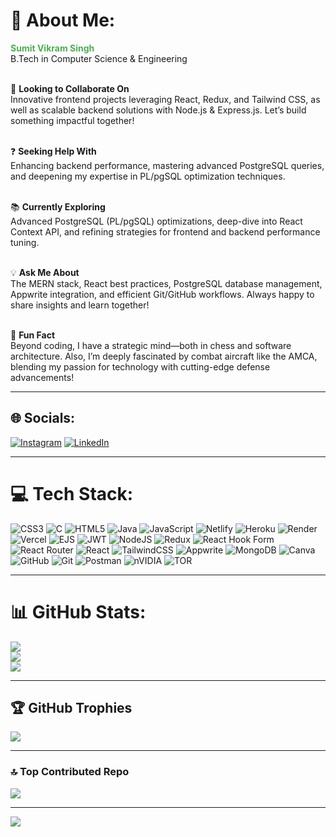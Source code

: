 # 💫 About Me:
**<span style="color: #4CAF50;">Sumit Vikram Singh</span>**<br>
B.Tech in Computer Science & Engineering<br><br>

🤝 **Looking to Collaborate On**<br>
Innovative frontend projects leveraging React, Redux, and Tailwind CSS, as well as scalable backend solutions with Node.js & Express.js. Let’s build something impactful together!<br><br>

❓ **Seeking Help With**<br>
Enhancing backend performance, mastering advanced PostgreSQL queries, and deepening my expertise in PL/pgSQL optimization techniques.<br><br>

📚 **Currently Exploring**<br>
Advanced PostgreSQL (PL/pgSQL) optimizations, deep-dive into React Context API, and refining strategies for frontend and backend performance tuning.<br><br>

💡 **Ask Me About**<br>
The MERN stack, React best practices, PostgreSQL database management, Appwrite integration, and efficient Git/GitHub workflows. Always happy to share insights and learn together!<br><br>

🎯 **Fun Fact**<br>
Beyond coding, I have a strategic mind—both in chess and software architecture. Also, I’m deeply fascinated by combat aircraft like the AMCA, blending my passion for technology with cutting-edge defense advancements!

---

## 🌐 Socials:
[![Instagram](https://img.shields.io/badge/Instagram-%23E4405F.svg?logo=Instagram&logoColor=white)](https://instagram.com/sumit.thakur_.1) [![LinkedIn](https://img.shields.io/badge/LinkedIn-%230077B5.svg?logo=linkedin&logoColor=white)](https://linkedin.com/in/sumit-vikram-singh-936310225)

---

# 💻 Tech Stack:
![CSS3](https://img.shields.io/badge/css3-%231572B6.svg?style=for-the-badge&logo=css3&logoColor=white) ![C](https://img.shields.io/badge/c-%2300599C.svg?style=for-the-badge&logo=c&logoColor=white) ![HTML5](https://img.shields.io/badge/html5-%23E34F26.svg?style=for-the-badge&logo=html5&logoColor=white) ![Java](https://img.shields.io/badge/java-%23ED8B00.svg?style=for-the-badge&logo=openjdk&logoColor=white) ![JavaScript](https://img.shields.io/badge/javascript-%23323330.svg?style=for-the-badge&logo=javascript&logoColor=%23F7DF1E) ![Netlify](https://img.shields.io/badge/netlify-%23000000.svg?style=for-the-badge&logo=netlify&logoColor=#00C7B7) ![Heroku](https://img.shields.io/badge/heroku-%23430098.svg?style=for-the-badge&logo=heroku&logoColor=white) ![Render](https://img.shields.io/badge/Render-%46E3B7.svg?style=for-the-badge&logo=render&logoColor=white) ![Vercel](https://img.shields.io/badge/vercel-%23000000.svg?style=for-the-badge&logo=vercel&logoColor=white) ![EJS](https://img.shields.io/badge/ejs-%23B4CA65.svg?style=for-the-badge&logo=ejs&logoColor=black) ![JWT](https://img.shields.io/badge/JWT-black?style=for-the-badge&logo=JSON%20web%20tokens) ![NodeJS](https://img.shields.io/badge/node.js-6DA55F?style=for-the-badge&logo=node.js&logoColor=white) ![Redux](https://img.shields.io/badge/redux-%23593d88.svg?style=for-the-badge&logo=redux&logoColor=white) ![React Hook Form](https://img.shields.io/badge/React%20Hook%20Form-%23EC5990.svg?style=for-the-badge&logo=reacthookform&logoColor=white) ![React Router](https://img.shields.io/badge/React_Router-CA4245?style=for-the-badge&logo=react-router&logoColor=white) ![React](https://img.shields.io/badge/react-%2320232a.svg?style=for-the-badge&logo=react&logoColor=%2361DAFB) ![TailwindCSS](https://img.shields.io/badge/tailwindcss-%2338B2AC.svg?style=for-the-badge&logo=tailwind-css&logoColor=white) ![Appwrite](https://img.shields.io/badge/Appwrite-%23FD366E.svg?style=for-the-badge&logo=appwrite&logoColor=white) ![MongoDB](https://img.shields.io/badge/MongoDB-%234ea94b.svg?style=for-the-badge&logo=mongodb&logoColor=white) ![Canva](https://img.shields.io/badge/Canva-%2300C4CC.svg?style=for-the-badge&logo=Canva&logoColor=white) ![GitHub](https://img.shields.io/badge/github-%23121011.svg?style=for-the-badge&logo=github&logoColor=white) ![Git](https://img.shields.io/badge/git-%23F05033.svg?style=for-the-badge&logo=git&logoColor=white) ![Postman](https://img.shields.io/badge/Postman-FF6C37?style=for-the-badge&logo=postman&logoColor=white) ![nVIDIA](https://img.shields.io/badge/nVIDIA-%2376B900.svg?style=for-the-badge&logo=nVIDIA&logoColor=white) ![TOR](https://img.shields.io/badge/tor-%237E4798.svg?style=for-the-badge&logo=tor-project&logoColor=white)

---

# 📊 GitHub Stats:
![](https://github-readme-stats.vercel.app/api?username=sumit12376&theme=radical&hide_border=false&include_all_commits=true&count_private=true)<br/>
![](https://github-readme-streak-stats.herokuapp.com/?user=sumit12376&theme=radical&hide_border=false)<br/>
![](https://github-readme-stats.vercel.app/api/top-langs/?username=sumit12376&theme=radical&hide_border=false&include_all_commits=true&count_private=true&layout=compact)

---

## 🏆 GitHub Trophies
![](https://github-profile-trophy.vercel.app/?username=sumit12376&theme=radical&no-frame=false&no-bg=true&margin-w=4)

---

### 🔝 Top Contributed Repo
![](https://github-contributor-stats.vercel.app/api?username=sumit12376&limit=5&theme=dark&combine_all_yearly_contributions=true)

---

[![](https://visitcount.itsvg.in/api?id=sumit12376&icon=0&color=0)](https://visitcount.itsvg.in)

<!-- Proudly created with GPRM ( https://gprm.itsvg.in ) -->
